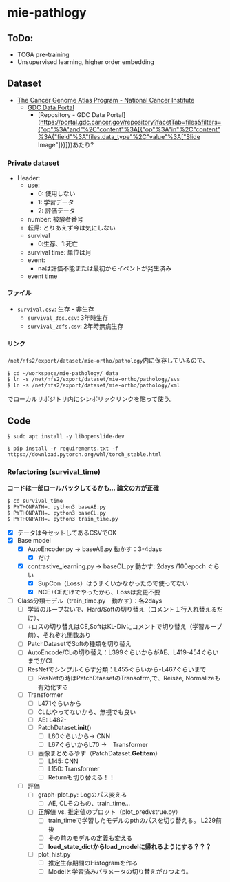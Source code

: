 # mie-pathlogy

## ToDo:
- TCGA pre-training
- Unsupervised learning, higher order embedding


## Dataset
- [The Cancer Genome Atlas Program - National Cancer Institute](https://www.cancer.gov/about-nci/organization/ccg/research/structural-genomics/tcga)
    - [GDC Data Portal](https://gdc.cancer.gov/access-data/gdc-data-portal)
        - [Repository - GDC Data Portal](https://portal.gdc.cancer.gov/repository?facetTab=files&filters={"op"%3A"and"%2C"content"%3A[{"op"%3A"in"%2C"content"%3A{"field"%3A"files.data_type"%2C"value"%3A["Slide Image"]}}]})あたり?

### Private dataset
- Header:
    - use:
        - 0: 使用しない
        - 1: 学習データ
        - 2: 評価データ
    - number: 被験者番号
    - 転帰: とりあえず今は気にしない
    - survival
        - 0:生存、1:死亡
    - survival time: 単位は月
    - event:
        - naは評価不能または最初からイベントが発生済み
    - event time

#### ファイル
- `survival.csv`: 生存・非生存
    - `survival_3os.csv`: 3年時生存
    - `survival_2dfs.csv`: 2年時無病生存


#### リンク
`/net/nfs2/export/dataset/mie-ortho/pathology`内に保存しているので、
```shell-session
$ cd ~/workspace/mie-pathology/_data
$ ln -s /net/nfs2/export/dataset/mie-ortho/pathology/svs
$ ln -s /net/nfs2/export/dataset/mie-ortho/pathology/xml
```
でローカルリポジトリ内にシンボリックリンクを貼って使う。

## Code

```shell-session
$ sudo apt install -y libopenslide-dev
```

```shell-session
$ pip install -r requirements.txt -f https://download.pytorch.org/whl/torch_stable.html
```

### Refactoring (survival_time)
**コードは一部ロールバックしてるかも… 論文の方が正確**

```shell
$ cd survival_time
$ PYTHONPATH=. python3 baseAE.py
$ PYTHONPATH=. python3 baseCL.py
$ PYTHONPATH=. python3 train_time.py
```

- [x] データは今セットしてあるCSVでOK
- [x] Base model
    - [x] AutoEncoder.py -> baseAE.py 動かす：3-4days
        - [x] だけ
    - [x] contrastive_learning.py -> baseCL.py 動かす:  2days /100epoch ぐらい
        - [x] SupCon（Loss）はうまくいかなかったので使ってない
        - [x] NCE+CEだけでやったから、Lossは変更不要
- [ ] Class分類モデル（train_time.py　動かす）：各2days
    - [ ] 学習のループないで、Hard/Softの切り替え（コメント１行入れ替えるだけ）、
    - [ ] +ロスの切り替えはCE,SoftはKL-Divにコメントで切り替え（学習ループ前）、それぞれ関数あり
    - [ ] PatchDatasetでSoftの種類を切り替え
    - [ ] AutoEncode/CLの切り替え：L399ぐらいからがAE、L419-454ぐらいまでがCL
    - [ ] ResNetでシンプルくらす分類：L455ぐらいから-L467ぐらいまで
        - [ ] ResNetの時はPatchDtaasetのTransofrm,で、Reisze, Normalizeも有効化する
    - [ ] Transformer
        - [ ] L471ぐらいから
        - [ ] CLはやってないから、無視でも良い
        - [ ] AE: L482-
        - [ ] PatchDataset.__init__()
            - [ ] L60ぐらいから→ CNN
            - [ ] L67ぐらいからL70 →　Transformer
        - [ ] 画像まとめるやす（PatchDataset.__Getitem__）
            - [ ] L145: CNN
            - [ ] L150: Transformer
            - [ ] Returnも切り替える！！
    - [ ] 評価
        - [ ] graph-plot.py: Logのパス変える
            - [ ] AE, CLそのもの、train_time…
        - [ ] 正解値 vs. 推定値のプロット（plot_predvstrue.py）
            - [ ] train_timeで学習したモデルのpthのパスを切り替える。 L229前後
            - [ ] その前のモデルの定義も変える
            - [ ] **load_state_dictからload_modelに帰れるようにする？？？**
        - [ ] plot_hist.py
            - [ ] 推定生存期間のHistogramを作る
            - [ ] Modelと学習済みパラメータの切り替えがひつよう。
